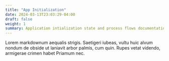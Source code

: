 ```yaml
---
title: "App Initialization"
date: 2024-03-13T23:03:29-04:00
draft: false
weight: 1
summary: Application intialization state and process flows documentation.
---
```


Lorem markdownum aequalis strigis. Saetigeri iubeas, vultu huic alvum nondum
de obside ut laniavit arbor palmis, cum quin. Rupes vetat videndo, armigerae
crimen habet Priamum nec.

